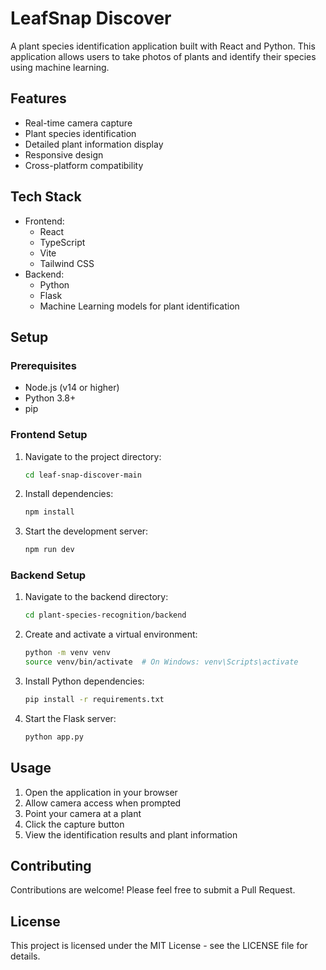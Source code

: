 # LeafSnap Discover

A plant species identification application built with React and Python. This application allows users to take photos of plants and identify their species using machine learning.

## Features

- Real-time camera capture
- Plant species identification
- Detailed plant information display
- Responsive design
- Cross-platform compatibility

## Tech Stack

- Frontend:
  - React
  - TypeScript
  - Vite
  - Tailwind CSS
- Backend:
  - Python
  - Flask
  - Machine Learning models for plant identification

## Setup

### Prerequisites

- Node.js (v14 or higher)
- Python 3.8+
- pip

### Frontend Setup

1. Navigate to the project directory:
   ```bash
   cd leaf-snap-discover-main
   ```

2. Install dependencies:
   ```bash
   npm install
   ```

3. Start the development server:
   ```bash
   npm run dev
   ```

### Backend Setup

1. Navigate to the backend directory:
   ```bash
   cd plant-species-recognition/backend
   ```

2. Create and activate a virtual environment:
   ```bash
   python -m venv venv
   source venv/bin/activate  # On Windows: venv\Scripts\activate
   ```

3. Install Python dependencies:
   ```bash
   pip install -r requirements.txt
   ```

4. Start the Flask server:
   ```bash
   python app.py
   ```

## Usage

1. Open the application in your browser
2. Allow camera access when prompted
3. Point your camera at a plant
4. Click the capture button
5. View the identification results and plant information

## Contributing

Contributions are welcome! Please feel free to submit a Pull Request.

## License

This project is licensed under the MIT License - see the LICENSE file for details.

